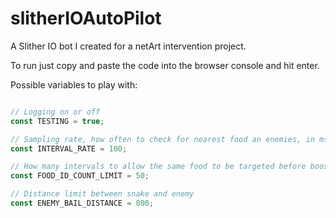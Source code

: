 # slitherIOAutoPilot
A Slither IO bot I created for a netArt intervention project.

To run just copy and paste the code into the browser console and hit enter.

Possible variables to play with:
```javascript

// Logging on or off
const TESTING = true; 

// Sampling rate, how often to check for nearest food an enemies, in ms
const INTERVAL_RATE = 100;

// How many intervals to allow the same food to be targeted before boosting away
const FOOD_ID_COUNT_LIMIT = 50; 

// Distance limit between snake and enemy
const ENEMY_BAIL_DISTANCE = 800; 
```
